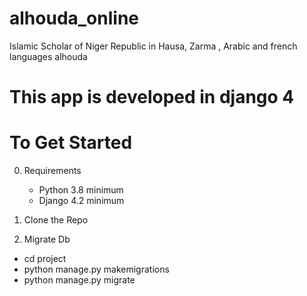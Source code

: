 # alhouda_online
Islamic Scholar of Niger Republic in Hausa, Zarma , Arabic and french languages
alhouda

# This app is developed in django 4

# To Get Started 

0. Requirements
   - Python 3.8 minimum
   - Django 4.2 minimum

1. Clone the Repo 

2. Migrate Db
  - cd project
  - python manage.py makemigrations
  - python manage.py migrate
